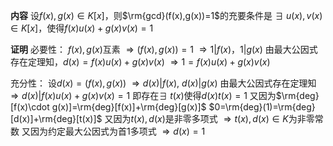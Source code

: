 **内容**
设$f(x),g(x)\in K[x]$，则$\rm{gcd}(f(x),g(x))=1$的充要条件是
$\exists\ u(x),v(x)\in K[x]$，使得$f(x)u(x)+g(x)v(x)=1$

**证明**
必要性：
$f(x),g(x)$互素
$\Rightarrow(f(x),g(x))=1$
$\Rightarrow1|f(x)$，$1|g(x)$
由最大公因式存在定理知，$d(x)=f(x)u(x)+g(x)v(x)$
$\Rightarrow1=f(x)u(x)+g(x)v(x)$

充分性：
设$d(x)=(f(x),g(x))$
$\Rightarrow d(x)|f(x),\ d(x)|g(x)$
由最大公因式存在定理知
$\Rightarrow d(x)|f(x)u(x)+g(x)v(x)=1$
即存在$\exists\ t(x)$使得$d(x)t(x)=1$
又因为$\rm{deg}[f(x)\cdot g(x)]=\rm{deg}[f(x)]+\rm{deg}[g(x)]$
$0=\rm{deg}(1)=\rm{deg}[d(x)]+\rm{deg}[t(x)]$
又因为$t(x),d(x)$是非零多项式
$\Rightarrow t(x),d(x)\in K$为非零常数
又因为约定最大公因式为首1多项式
$\Rightarrow d(x)=1$
